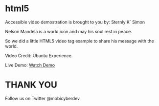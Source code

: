 html5
=====

Accessible video demostration is brought to you by: Sternly K` Simon

Nelson Mandela is a world icon and may his soul rest in peace. 

So we did a little HTML5 video tag example to share his message with
the world.

Video Credit: Ubuntu Experience.

Live Demo: <a href="http://adf.ly/pj2ENhttp://adf.ly/pj2EN"> Watch Demo </a>

<h1> THANK YOU </h1>
Follow us on Twitter @mobicyberdev
